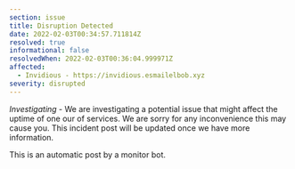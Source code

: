 ```yaml
---
section: issue
title: Disruption Detected
date: 2022-02-03T00:34:57.711814Z
resolved: true
informational: false
resolvedWhen: 2022-02-03T00:36:04.999971Z
affected:
  - Invidious - https://invidious.esmailelbob.xyz
severity: disrupted
---
```

*Investigating* - We are investigating a potential issue that might affect the uptime of one our of services. We are sorry for any inconvenience this may cause you. This incident post will be updated once we have more information.

This is an automatic post by a monitor bot.
        